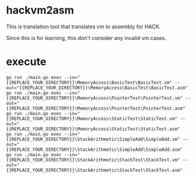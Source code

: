# hackvm2asm
This is translation tool that translates vm to assembly for HACK.

Since this is for learning, this don't consider any invalid vm cases.

# execute
```
go run ./main.go exec --in="{{REPLACE_YOUR_DIRECTORY}}\MemoryAccess\BasicTest\BasicTest.vm" --out="{{REPLACE_YOUR_DIRECTORY}}\MemoryAccess\BasicTest\BasicTest.asm"
go run ./main.go exec --in="{{REPLACE_YOUR_DIRECTORY}}\MemoryAccess\PointerTest\PointerTest.vm" --out="{{REPLACE_YOUR_DIRECTORY}}\MemoryAccess\PointerTest\PointerTest.asm"
go run ./main.go exec --in="{{REPLACE_YOUR_DIRECTORY}}\MemoryAccess\StaticTest\StaticTest.vm" --out="{{REPLACE_YOUR_DIRECTORY}}\MemoryAccess\StaticTest\StaticTest.asm"
go run ./main.go exec --in="{{REPLACE_YOUR_DIRECTORY}}\StackArithmetic\SimpleAdd\SimpleAdd.vm" --out="{{REPLACE_YOUR_DIRECTORY}}\StackArithmetic\SimpleAdd\SimpleAdd.asm"
go run ./main.go exec --in="{{REPLACE_YOUR_DIRECTORY}}\StackArithmetic\StackTest\StackTest.vm" --out="{{REPLACE_YOUR_DIRECTORY}}\StackArithmetic\StackTest\StackTest.asm"


```

